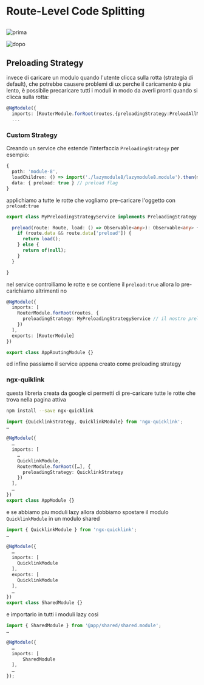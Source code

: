# Route-Level  Code Splitting

## 

![prima](https://lh3.googleusercontent.com/QxbjL_3OtjfSCexJ1SUoGnrtA4lzXiDySrAMPEzf3ZlWNGGFq6pzEH4f-mfoLf_aMbQcD2v51uZZKa5BYbA7sxYs-iyIUnhT9lZe7F6STRsvZFEeT7rNu3vqr3ntxLEVmKbY4EjJ0QM)

![dopo](https://lh4.googleusercontent.com/WnLL4cmMYgj176NHmjT09gCVte1iSOTAtwtqcSEiDIik1WNgnS7TBwH8uj3BKIFPLATG0_6YNoyeDb-n6-mRm3rwv_DTAXEqcNm8HPgTA6eJTnQFgpTnZtzVRzLhRyf2A4xQftTbSnw)

## Preloading Strategy

invece di caricare un modulo quando l'utente clicca sulla rotta \(strategia di default\), che potrebbe causere problemi di ux perche il caricamento è piu lento, è possibile precaricare tutti i moduli in modo da averli pronti quando si clicca sulla rotta:

```typescript
@NgModule({
  imports: [RouterModule.forRoot(routes,{preloadingStrategy:PreloadAllModules})],
  ...
```

### **Custom Strategy**

Creando un service che estende l'interfaccia `PreloadingStrategy`  per esempio:

```typescript
{
  path: 'module-8',
  loadChildren: () => import('./lazymodule8/lazymodule8.module').then(m => m.Lazymodule8Module),
  data: { preload: true } // preload flag
}
```

applichiamo a tutte le rotte che vogliamo pre-caricare l'oggetto con `preload:true`

```typescript
export class MyPreloadingStrategyService implements PreloadingStrategy {

  preload(route: Route, load: () => Observable<any>): Observable<any> {
    if (route.data && route.data['preload']) {
      return load();
    } else {
      return of(null);
    }
  }

}
```

nel service controlliamo le rotte e se contiene il `preload:true` allora lo pre-carichiamo altrimenti no

```typescript
@NgModule({
  imports: [
    RouterModule.forRoot(routes, {
      preloadingStrategy: MyPreloadingStrategyService // il nostro preloading service 
    })
  ],
  exports: [RouterModule]
})

export class AppRoutingModule {}
```

ed infine passiamo il service appena creato come preloading strategy

### **ngx-quiklink**

questa libreria creata da google ci permetti di pre-caricare tutte le rotte che trova nella pagina attiva

```bash
npm install --save ngx-quicklink
```

```typescript
import {QuicklinkStrategy, QuicklinkModule} from 'ngx-quicklink';
…

@NgModule({
  …
  imports: [
    …
    QuicklinkModule,
    RouterModule.forRoot([…], {
      preloadingStrategy: QuicklinkStrategy
    })
  ],
  …
})
export class AppModule {}
```

e se abbiamo piu moduli lazy allora dobbiamo spostare il modulo `QuicklinkModule` in un modulo shared 

```typescript
import { QuicklinkModule } from 'ngx-quicklink';
…

@NgModule({
  …
  imports: [
    QuicklinkModule
  ],
  exports: [
    QuicklinkModule
  ],
  …
})
export class SharedModule {}
```

e importarlo in tutti i moduli lazy cosi

```typescript
import { SharedModule } from '@app/shared/shared.module';
…

@NgModule({
  …
  imports: [
      SharedModule
  ],
  …
});
```

